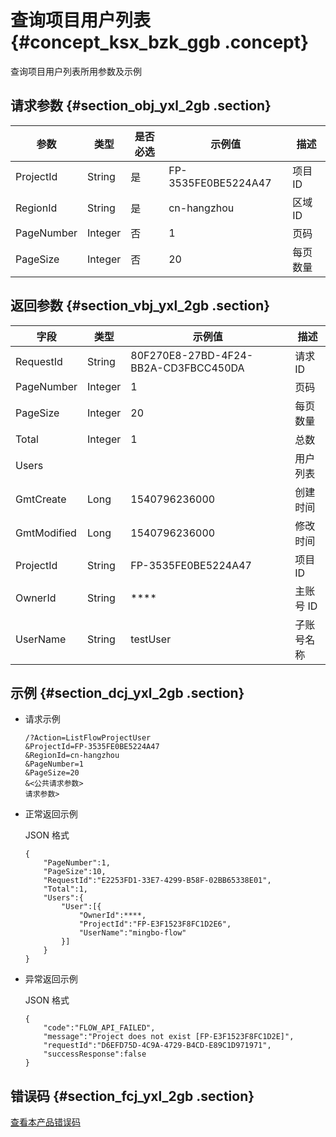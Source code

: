 # 查询项目用户列表 {#concept_ksx_bzk_ggb .concept}

查询项目用户列表所用参数及示例

## 请求参数 {#section_obj_yxl_2gb .section}

|参数|类型|是否必选|示例值|描述|
|--|--|----|---|--|
|ProjectId|String|是|FP-3535FE0BE5224A47|项目ID|
|RegionId|String|是|cn-hangzhou|区域ID|
|PageNumber|Integer|否|1|页码|
|PageSize|Integer|否|20|每页数量|

## 返回参数 {#section_vbj_yxl_2gb .section}

|字段|类型|示例值|描述|
|--|--|---|--|
|RequestId|String|80F270E8-27BD-4F24-BB2A-CD3FBCC450DA|请求 ID|
|PageNumber|Integer|1|页码|
|PageSize|Integer|20|每页数量|
|Total|Integer|1|总数|
|Users| | |用户列表|
|GmtCreate|Long|1540796236000|创建时间|
|GmtModified|Long|1540796236000|修改时间|
|ProjectId|String|FP-3535FE0BE5224A47|项目 ID|
|OwnerId|String|\*\*\*\*|主账号 ID|
|UserName|String|testUser|子账号名称|

## 示例 {#section_dcj_yxl_2gb .section}

-   请求示例

    ```
    /?Action=ListFlowProjectUser
    &ProjectId=FP-3535FE0BE5224A47
    &RegionId=cn-hangzhou
    &PageNumber=1
    &PageSize=20
    &<公共请求参数>
    请求参数>
    ```

-   正常返回示例

    JSON 格式

    ```
    {
    	"PageNumber":1,
    	"PageSize":10,
    	"RequestId":"E2253FD1-33E7-4299-B58F-02BB65338E01",
    	"Total":1,
    	"Users":{
    		"User":[{
    			"OwnerId":****,
    			"ProjectId":"FP-E3F1523F8FC1D2E6",
    			"UserName":"mingbo-flow"
    		}]
    	}
    }
    ```

-   异常返回示例

    JSON 格式

    ```
    {
    	"code":"FLOW_API_FAILED",
    	"message":"Project does not exist [FP-E3F1523F8FC1D2E]",
    	"requestId":"D6EFD75D-4C9A-4729-B4CD-E89C1D971971",
    	"successResponse":false
    }
    ```


## 错误码 {#section_fcj_yxl_2gb .section}

[查看本产品错误码](https://error-center.alibabacloud.com/status/product/Emr)

